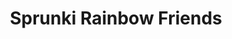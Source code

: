 ---
slug: sprunki-rainbow-friends-2608
title: Sprunki Rainbow Friends
description: "Sprunki Rainbow Friends is an exciting online game. Play for free directly in your browser!"
icon: /images/popular_mods/Sprunki Rainbow Friends.png
url: https://scratch.mit.edu/projects/1080380484/embed
previewImage: /images/popular_mods/Sprunki Rainbow Friends.png
type: popular mods

# SEO配置
seo:
  title: "Sprunki Rainbow Friends - Play Free Online Game | Fun Browser Games"
  description: "Sprunki Rainbow Friends - Play this fun online game for free in your browser. No download required!"
  ogImage: "/images/popular_mods/Sprunki Rainbow Friends.png"
  keywords: "sprunki-rainbow-friends-2608, online game, browser game, free game, popular mods game, play online"

videoUrls:
  - https://www.youtube.com/embed/example1
  - https://www.youtube.com/embed/example2

whyPlay:
  title: "Why Play Sprunki Rainbow Friends?"
  items:
    - "Immersive Gameplay: Sprunki Rainbow Friends offers an engaging and immersive gaming experience that will keep you entertained for hours"
    - "Challenging Levels: Test your skills with increasingly difficult challenges and obstacles"
    - "Beautiful Graphics: Enjoy stunning visuals and smooth animations that bring the game world to life"
    - "Regular Updates: New content and features are added regularly to keep the game fresh and exciting"
    - "Free to Play: Experience all the fun without spending a penny"
    - "Community Features: Connect with other players, share strategies, and compete for high scores"
    - "Cross-Platform: Play on any device with a web browser, no downloads required"

features:
  title: "Key Features of Sprunki Rainbow Friends"
  image: "/images/popular_mods/Sprunki Rainbow Friends.png"
  items:
    - "Intuitive Controls: Easy to learn controls make Sprunki Rainbow Friends accessible for players of all skill levels"
    - "Multiple Game Modes: Enjoy various gameplay options that provide different challenges and experiences"
    - "Character Customization: Personalize your gaming experience with unique characters and items"
    - "Achievement System: Complete special tasks to earn rewards and recognition"
    - "Leaderboards: Compete with players worldwide and see who can achieve the highest scores"

characteristics:
  title: "Game Characteristics"
  image: "/images/popular_mods/Sprunki Rainbow Friends.png"
  items:
    - "Genre: Popular mods game with elements of strategy and skill"
    - "Difficulty: Suitable for both casual gamers and those seeking a challenge"
    - "Play Time: Quick sessions or extended gameplay, depending on your preference"
    - "Art Style: Vibrant and engaging visuals that enhance the gaming experience"
    - "Sound Design: Immersive audio that complements the gameplay perfectly"

info: "Sprunki Rainbow Friends is an exciting online game that offers players a unique and engaging gaming experience. With its intuitive controls, stunning visuals, and challenging gameplay, Sprunki Rainbow Friends provides hours of entertainment for players of all ages and skill levels. Whether you're looking for a quick gaming session during a break or an extended play session, Sprunki Rainbow Friends delivers an immersive experience that will keep you coming back for more. The game features multiple levels of increasing difficulty, ensuring that players are constantly challenged as they progress. With regular updates adding new content and features, Sprunki Rainbow Friends remains fresh and exciting, providing endless entertainment options for its growing community of players."

howToPlayIntro: "Welcome to Sprunki Rainbow Friends! This guide will walk you through the basics and help you master the game. Whether you're a beginner or looking to improve your skills, these tips and instructions will enhance your gaming experience."

howToPlaySteps:
  - title: "Getting Started"
    description: "Begin your Sprunki Rainbow Friends adventure by familiarizing yourself with the controls. Use your keyboard or mouse to navigate through the game interface. The tutorial will guide you through the basic mechanics and help you understand the objectives."
  - title: "Understanding the Objectives"
    description: "In Sprunki Rainbow Friends, your main goal is to progress through levels by completing specific objectives. Each level presents unique challenges that require different strategies and approaches."
  - title: "Mastering the Controls"
    description: "Practice using the controls to improve your precision and reaction time. Sprunki Rainbow Friends requires quick reflexes and strategic thinking to overcome obstacles and defeat opponents."
  - title: "Utilizing Power-ups"
    description: "Collect power-ups throughout the game to enhance your abilities and overcome difficult challenges. Each power-up offers unique advantages that can be crucial for success."
  - title: "Developing Strategies"
    description: "As you progress in Sprunki Rainbow Friends, develop effective strategies for different scenarios. Analyze patterns, anticipate challenges, and adapt your approach to maximize your performance."

faq:
  title: "Frequently Asked Questions about Sprunki Rainbow Friends"
  items:
    - question: "Is Sprunki Rainbow Friends free to play?"
      answer: "Yes, Sprunki Rainbow Friends is completely free to play directly in your web browser. No downloads or purchases are required to enjoy the full game experience."
    - question: "Can I play Sprunki Rainbow Friends on mobile devices?"
      answer: "Yes, Sprunki Rainbow Friends is optimized for both desktop and mobile play. You can enjoy the game on any device with a web browser and internet connection."
    - question: "Are there any in-game purchases?"
      answer: "While Sprunki Rainbow Friends is free to play, there may be optional in-game purchases available for cosmetic items or additional features that don't affect core gameplay."
    - question: "How often is Sprunki Rainbow Friends updated?"
      answer: "The developers regularly update Sprunki Rainbow Friends with new content, features, and improvements based on player feedback and game performance."
    - question: "Can I play Sprunki Rainbow Friends offline?"
      answer: "Currently, Sprunki Rainbow Friends requires an internet connection to play as it's a browser-based online game."
    - question: "Is Sprunki Rainbow Friends suitable for children?"
      answer: "Yes, Sprunki Rainbow Friends is designed to be family-friendly and suitable for players of all ages."
    - question: "How do I report bugs or issues?"
      answer: "If you encounter any problems while playing Sprunki Rainbow Friends, you can report them through the game's support page or contact the developers directly through their website."
    - question: "Still Have Questions?"
      answer: "If you have additional questions about Sprunki Rainbow Friends that aren't covered in this FAQ, please visit our support center or contact our customer service team for assistance."
---